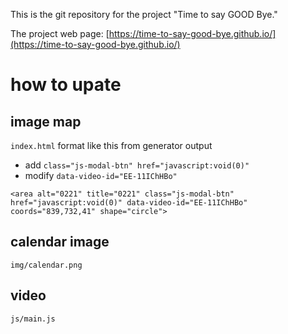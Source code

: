 This is the git repository for the project "Time to say GOOD Bye."

The project web page: [https://time-to-say-good-bye.github.io/](https://time-to-say-good-bye.github.io/)

# how to upate
## image map
  `index.html`
  format like this from generator output
  - add `class="js-modal-btn" href="javascript:void(0)"`
  - modify `data-video-id="EE-11IChHBo"`
  
  `<area alt="0221" title="0221" class="js-modal-btn" href="javascript:void(0)" data-video-id="EE-11IChHBo" coords="839,732,41" shape="circle">`

## calendar image
  `img/calendar.png`  

## video
  `js/main.js`
